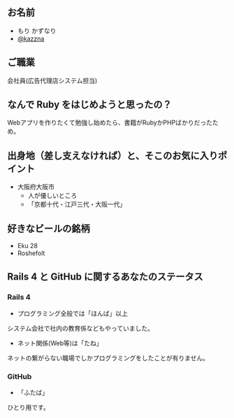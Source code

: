 お名前
------
* もり かずなり
* [@kazzna](https://twitter.com/kazzna)

ご職業
------
会社員(広告代理店システム担当)

なんで Ruby をはじめようと思ったの？
------------------------------------
Webアプリを作りたくて勉強し始めたら、書籍がRubyかPHPばかりだったため。


出身地（差し支えなければ）と、そこのお気に入りポイント
------------------------------------------------------
* 大阪府大阪市
  * 人が優しいところ
  * 「京都十代・江戸三代・大阪一代」

好きなビールの銘柄
------------------
* Eku 28
* Roshefolt

Rails 4 と GitHub に関するあなたのステータス
--------------------------------------------

### Rails 4
* プログラミング全般では「ほんば」以上

システム会社で社内の教育係などもやっていました。

* ネット関係(Web等)は「たね」

ネットの繋がらない職場でしかプログラミングをしたことが有りません。

### GitHub
* 「ふたば」

ひとり用です。
